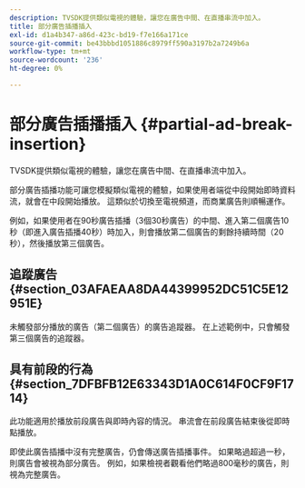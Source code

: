 ```yaml
---
description: TVSDK提供類似電視的體驗，讓您在廣告中間、在直播串流中加入。
title: 部分廣告插播插入
exl-id: d1a4b347-a86d-423c-bd19-f7e166a171ce
source-git-commit: be43bbbd1051886c8979ff590a3197b2a7249b6a
workflow-type: tm+mt
source-wordcount: '236'
ht-degree: 0%

---
```


# 部分廣告插播插入 {#partial-ad-break-insertion}

TVSDK提供類似電視的體驗，讓您在廣告中間、在直播串流中加入。

部分廣告插播功能可讓您模擬類似電視的體驗，如果使用者端從中段開始即時資料流，就會在中段開始播放。 這類似於切換至電視頻道，而商業廣告則順暢運作。

例如，如果使用者在90秒廣告插播（3個30秒廣告）的中間、進入第二個廣告10秒（即進入廣告插播40秒）時加入，則會播放第二個廣告的剩餘持續時間（20秒），然後播放第三個廣告。

## 追蹤廣告 {#section_03AFAEAA8DA44399952DC51C5E12951E}

未觸發部分播放的廣告（第二個廣告）的廣告追蹤器。 在上述範例中，只會觸發第三個廣告的追蹤器。

## 具有前段的行為 {#section_7DFBFB12E63343D1A0C614F0CF9F1714}

此功能適用於播放前段廣告與即時內容的情況。 串流會在前段廣告結束後從即時點播放。

即使此廣告插播中沒有完整廣告，仍會傳送廣告插播事件。 如果略過超過一秒，則廣告會被視為部分廣告。 例如，如果檢視者觀看他們略過800毫秒的廣告，則視為完整廣告。
